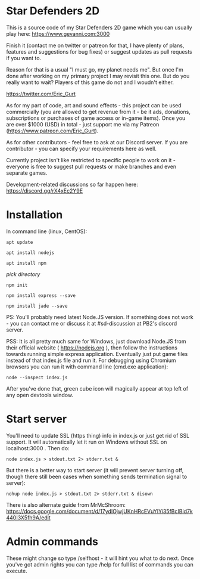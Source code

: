 # Star Defenders 2D
This is a source code of my Star Defenders 2D game which you can usually play here: https://www.gevanni.com:3000

Finish it (contact me on twitter or patreon for that, I have plenty of plans, features and suggestions for bug fixes) or suggest updates as pull requests if you want to. 

Reason for that is a usual "I must go, my planet needs me". But once I'm done after working on my primary project I may revisit this one. But do you really want to wait? Players of this game do not and I woudn't either.

https://twitter.com/Eric_Gurt

As for my part of code, art and sound effects - this project can be used commercially (you are allowed to get revenue from it - be it ads, donations, subscriptions or purchases of game access or in-game items). Once you are over $1000 (USD) in total - just support me via my Patreon (https://www.patreon.com/Eric_Gurt).

As for other contributors - feel free to ask at our Discord server. If you are contributor - you can specify your requirements here as well.

Currently project isn't like restricted to specific people to work on it - everyone is free to suggest pull requests or make branches and even separate games.

Development-related discussions so far happen here: https://discord.gg/rX4xEc2Y9E


# Installation

In command line (linux, CentOS):
```
apt update

apt install nodejs

apt install npm
```
*pick directory*
```
npm init

npm install express --save

npm install jade --save
```
PS: You'll probably need latest Node.JS version. If something does not work - you can contact me or discuss it at #sd-discussion at PB2's discord server.

PSS: It is all pretty much same for Windows, just download Node.JS from their official website ( https://nodejs.org ), then follow the instructions towards running simple express application. Eventually just put game files instead of that index.js file and run it. For debugging using Chromium browsers you can run it with command line (cmd.exe application):
```
node --inspect index.js
```
After you've done that, green cube icon will magically appear at top left of any open devtools window.

# Start server

You'll need to update SSL (https thing) info in index.js or just get rid of SSL support. It will automatically let it run on Windows without SSL on localhost:3000 .
Then do:
```
node index.js > stdout.txt 2> stderr.txt &
```
But there is a better way to start server (it will prevent server turning off, though there still been cases when something sends termination signal to server):
```
nohup node index.js > stdout.txt 2> stderr.txt & disown
```
There is also alternate guide from MrMcShroom:
https://docs.google.com/document/d/17ydIOjwjUKnHRcEVuYIYi35fBcIBid7k440I3X5fh9A/edit

# Admin commands

These might change so type /selfhost - it will hint you what to do next. Once you've got admin rights you can type /help for full list of commands you can execute.
